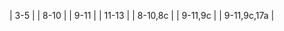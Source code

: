 | 3-5                             |
| 8-10                            |
| 9-11                            |
| 11-13                           |
| 8-10,8c                         |
| 9-11,9c                         |
| 9-11,9c,17a                     |